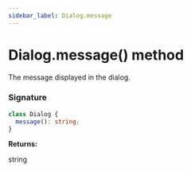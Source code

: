 ```yaml
---
sidebar_label: Dialog.message
---
```


# Dialog.message() method

The message displayed in the dialog.

### Signature

```typescript
class Dialog {
  message(): string;
}
```

**Returns:**

string
